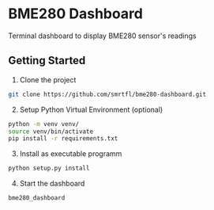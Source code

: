 # BME280 Dashboard

Terminal dashboard to display BME280 sensor's readings

## Getting Started

1. Clone the project

```sh
git clone https://github.com/smrtfl/bme280-dashboard.git
```

2. Setup Python Virtual Environment (optional)

```sh
python -m venv venv/
source venv/bin/activate
pip install -r requirements.txt
```

3. Install as executable programm

```sh
python setup.py install
```

4. Start the dashboard

```sh
bme280_dashboard
```
